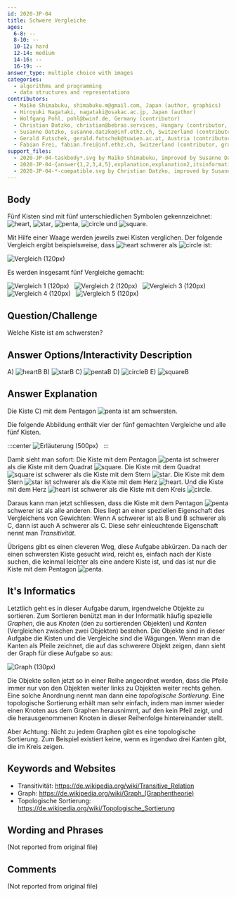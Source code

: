 ```yaml
---
id: 2020-JP-04
title: Schwere Vergleiche
ages:
  6-8: --
  8-10: --
  10-12: hard
  12-14: medium
  14-16: --
  16-19: --
answer_type: multiple choice with images
categories:
  - algorithms and programming
  - data structures and representations
contributors:
  - Maiko Shimabuku, shimabuku.m@gmail.com, Japan (author, graphics)
  - Hiroyuki Nagataki, nagataki@osakac.ac.jp, Japan (author)
  - Wolfgang Pohl, pohl@bwinf.de, Germany (contributor)
  - Christian Datzko, christian@bebras.services, Hungary (contributor, graphics)
  - Susanne Datzko, susanne.datzko@inf.ethz.ch, Switzerland (contributor, graphics)
  - Gerald Futschek, gerald.futschek@tuwien.ac.at, Austria (contributor)
  - Fabian Frei, fabian.frei@inf.ethz.ch, Switzerland (contributor, graphics, translation from English into German)
support_files:
  - 2020-JP-04-taskbody*.svg by Maiko Shimabuku, improved by Susanne Datzko
  - 2020-JP-04-{answer{1,2,3,4,5},explanation,explanation2,itsinformatics}.svg by Fabian Frei
  - 2020-JP-04-*-compatible.svg by Christian Datzko, improved by Susanne Datzko
---
```


[heart]:  graphics/2020-JP-04-answer1.svg "Herz (20px)"
[star]:   graphics/2020-JP-04-answer2.svg "Stern (20px)"
[penta]:  graphics/2020-JP-04-answer3.svg "Pentagone (20px)"
[circle]: graphics/2020-JP-04-answer4.svg "Kreis (20px)"
[square]: graphics/2020-JP-04-answer5.svg "Quadrat (20px)"

[heartB]:  graphics/2020-JP-04-answer1.svg "Herz (35px)"
[starB]:   graphics/2020-JP-04-answer2.svg "Stern (35px)"
[pentaB]:  graphics/2020-JP-04-answer3.svg "Pentagone (35px)"
[circleB]: graphics/2020-JP-04-answer4.svg "Kreis (35px)"
[squareB]: graphics/2020-JP-04-answer5.svg "Quadrat (35px)"


## Body

Fünf Kisten sind mit fünf unterschiedlichen Symbolen gekennzeichnet: ![heart], ![star], ![penta], ![circle] und ![square].

Mit Hilfe einer Waage werden jeweils zwei Kisten verglichen. Der folgende Vergleich ergibt beispielsweise, dass ![heart] schwerer als ![circle] ist:

![](graphics/2020-JP-04-taskbody1-compatible.svg "Vergleich (120px)")

Es werden insgesamt fünf Vergleiche gemacht:


![](graphics/2020-JP-04-taskbody1-compatible.svg "Vergleich 1 (120px)")  
![](graphics/2020-JP-04-taskbody2-compatible.svg "Vergleich 2 (120px)")  
![](graphics/2020-JP-04-taskbody3-compatible.svg "Vergleich 3 (120px)")  
![](graphics/2020-JP-04-taskbody4-compatible.svg "Vergleich 4 (120px)")  
![](graphics/2020-JP-04-taskbody5-compatible.svg "Vergleich 5 (120px)")



## Question/Challenge

Welche Kiste ist am schwersten?


## Answer Options/Interactivity Description


A) ![heartB] 
B) ![starB]
C) ![pentaB] 
D) ![circleB]
E) ![squareB]


## Answer Explanation

Die Kiste C) mit dem Pentagon ![penta] ist am schwersten.

Die folgende Abbildung enthält vier der fünf gemachten Vergleiche und alle fünf Kisten.

:::center
![](graphics/2020-JP-04-explanation2-compatible.svg "Erläuterung (500px)")  
:::

Damit sieht man sofort: Die Kiste mit dem Pentagon ![penta] ist schwerer als die Kiste mit dem Quadrat ![square]. Die Kiste mit dem Quadrat ![square] ist schwerer als die Kiste mit dem Stern ![star]. Die Kiste mit dem Stern ![star] ist schwerer als die Kiste mit dem Herz ![heart]. Und die Kiste mit dem Herz ![heart] ist schwerer als die Kiste mit dem Kreis ![circle].

Daraus kann man jetzt schliessen, dass die Kiste mit dem Pentagon ![penta] schwerer ist als alle anderen. Dies liegt an einer speziellen Eigenschaft des Vergleichens von Gewichten: Wenn A schwerer ist als B und B schwerer als C, dann ist auch A schwerer als C. Diese sehr einleuchtende Eigenschaft nennt man _Transitivität_.

Übrigens gibt es einen cleveren Weg, diese Aufgabe abkürzen. Da nach der einen schwersten Kiste gesucht wird, reicht es, einfach nach der Kiste suchen, die keinmal leichter als eine andere Kiste ist, und das ist nur die Kiste mit dem Pentagon ![penta].


## It's Informatics

Letztlich geht es in dieser Aufgabe darum, irgendwelche Objekte zu sortieren. Zum Sortieren benützt man in der Informatik häufig spezielle _Graphen_, die aus _Knoten_ (den zu sortierenden Objekten) und _Kanten_ (Vergleichen zwischen zwei Objekten) bestehen. Die Objekte sind in dieser Aufgabe die Kisten und die Vergleiche sind die Wägungen. Wenn man die Kanten als Pfeile zeichnet, die auf das schwerere Objekt zeigen, dann sieht der Graph für diese Aufgabe so aus:

![](graphics/2020-JP-04-itsinformatics-compatible.svg "Graph (130px)")

Die Objekte sollen jetzt so in einer Reihe angeordnet werden, dass die Pfeile immer nur von den Objekten weiter links zu Objekten weiter rechts gehen. Eine solche Anordnung nennt man dann eine _topologische Sortierung_. Eine topologische Sortierung erhält man sehr einfach, indem man immer wieder einen Knoten aus dem Graphen herausnimmt, auf den kein Pfeil zeigt, und die herausgenommenen Knoten in dieser Reihenfolge hintereinander stellt. 

Aber Achtung: Nicht zu jedem Graphen gibt es eine topologische Sortierung. Zum Beispiel existiert keine, wenn es irgendwo drei Kanten gibt, die im Kreis zeigen.


## Keywords and Websites

 - Transitivität: https://de.wikipedia.org/wiki/Transitive_Relation
 - Graph: https://de.wikipedia.org/wiki/Graph_(Graphentheorie)
 - Topologische Sortierung: https://de.wikipedia.org/wiki/Topologische_Sortierung


## Wording and Phrases

(Not reported from original file)


## Comments

(Not reported from original file)
